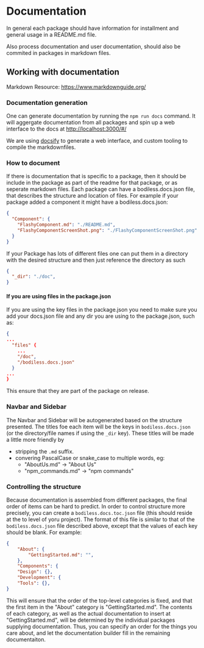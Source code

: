 # Documentation

In general each package should have information for installment and general usage in a README.md file.

Also process documentation and user documentation, should also be commited in packages in markdown files.

## Working with documentation

Markdown Resource: https://www.markdownguide.org/

### Documentation generation

One can generate documentation by running the `npm run docs` command. It will aggergate documentation from all packages and spin up a web interface to the docs at [http://localhost:3000/#/](http://localhost:3000/#/)

We are using [docsify](https://github.com/docsifyjs/docsify/) to generate a web interface, and custom tooling to compile the markdownfiles.

### How to document

If there is documentation that is specific to a package, then it should be include in the package as part of the readme for that package, or as seperate markdown files.
Each package can have a bodiless.docs.json file, that describes the structure and location of files.
For example if your package added a component it might have a bodiless.docs.json:

``` json
{
  "Component": {
    "FlashyComponent.md": "./README.md",
    "FlashyComponentScreenShot.png": "./FlashyComponentScreenShot.png"
  }
}
```

If your Package has lots of different files one can put them in a directory with the desired structure and then just reference the directory as such

``` json
{
  "_dir": "./doc",
}
```

#### If you are using files in the package.json

If you are using the key files in the package.json you need to make sure you add your docs.json file and any dir you are using to the package.json, such as:

``` json
{
...
  "files" {
    ...
    "/doc",
    "/bodiless.docs.json"
  }
...
}
```

This ensure that they are part of the package on release.

### Navbar and Sidebar

The Navbar and Sidebar will be autogenerated based on the structure presented. The
titles foe each item will be the keys in `bodiless.docs.json` (or the directory/file
names if using the `_dir` key).  These titles will be made a little more friendly
by
- stripping the `.md` suffix.
- convering PascalCase or snake_case to multiple words, eg:
  - "AboutUs.md" -> "About Us"
  - "npm_commands.md" -> "npm commands"

### Controlling the structure

Because documentation is assembled from different packages, the final order of items
can be hard to predict.  In order to control structure more precisely, you can create a 
`bodiless.docs.toc.json` file (this should reside at the to level of yoru project). The
format of this file is similar to that of the `bodiless.docs.json` file described above,
except that the values of each key should be blank. For example:
```json
{
	"About": {
		"GettingStarted.md": "",
	},
	"Components": {
	"Design": {},
	"Development": {
	"Tools": {},
}
```
This will ensure that the order of the top-level categories is fixed, and that the first
item in the "About" category is "GettingStarted.md". The contents of each category, as well
as the actual documentation to insert at "GettingStarted.md", will be determined by the
individual packages supplying documentation.  Thus, you can specify an order for the things
you care about, and let the documentation builder fill in the remaining documentaiton.

